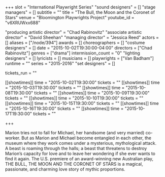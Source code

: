 +++
slot = "International Playwright Series"
"sound designers" = []
"stage managers" = []
subtitle = ""
title = "The Bull, the Moon and the Coronet of Stars"
venue = "Bloomington Playwrights Project"
youtube_id = "v6XRUWxx688"

"producing artistic director" = "Chad Rabinovitz"
"associate artistic director" = "David Sheehan"
"managing director" = "Jessica Reed"
actors = []
aliases = ["/node/394"]
awards = []
choreographers = []
"costume designers" = []
date = "2015-10-02T19:30:00-04:00"
directors = ["Chad Rabinovitz"]
genres = ["drama"]
intermission_count = "0"
"lighting designers" = []
lyricists = []
musicians = []
playwrights = ["Van Badham"]
runtime = ""
series = "2015-2016"
"set designers" = []

tickets_run = ""

[[showtimes]]
time = "2015-10-02T19:30:00"
tickets = ""
[[showtimes]]
time = "2015-10-03T19:30:00"
tickets = ""
[[showtimes]]
time = "2015-10-08T19:30:00"
tickets = ""
[[showtimes]]
time = "2015-10-09T19:30:00"
tickets = ""
[[showtimes]]
time = "2015-10-10T19:30:00"
tickets = ""
[[showtimes]]
time = "2015-10-15T19:30:00"
tickets = ""
[[showtimes]]
time = "2015-10-16T19:30:00"
tickets = ""
[[showtimes]]
time = "2015-10-17T19:30:00"
tickets = ""

+++

Marion tries not to fall for Michael, her handsome (and very married) co-worker. But as Marion and Michael become entangled in each other, the museum where they work comes under a mysterious, mythological attack. A beast is roaming through the halls; a beast that threatens to destroy Marion’s capacity for love and to leave her wondering if she ever wants to find it again. The U.S. premiere of an award-winning new Australian play, THE BULL, THE MOON AND THE CORONET OF STARS is a magical, passionate, and charming love story of mythic proportions.
